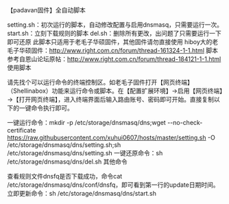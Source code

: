 【padavan固件】全自动脚本

setting.sh：初次运行的脚本，自动修改配置与启用dnsmasq，只需要运行一次。
start.sh：立刻下载规则的脚本
del.sh：删除所有更改，出问题了只需要运行一下即可还原
此脚本只适用于老毛子华硕固件，其他固件请勿直接使用
hiboy大的老毛子华硕固件：http://www.right.com.cn/forum/thread-161324-1-1.html
脚本参考自恩山论坛原帖：http://www.right.com.cn/forum/thread-184121-1-1.html
使用脚本

请先找个可以运行命令的终端控制区。如老毛子固件打开【网页终端】（Shellinabox）功能来运行命令或脚本。在【配置扩展环境】→启用【网页终端】→【打开网页终端】，进入终端界面后输入路由账号、密码即可开始。直接复制以下的一键命令执行即可。

一键运行命令：mkdir -p /etc/storage/dnsmasq/dns;wget --no-check-certificate https://raw.githubusercontent.com/xuhui0607/hosts/master/setting.sh -O /etc/storage/dnsmasq/dns/setting.sh;sh /etc/storage/dnsmasq/dns/setting.sh
一键还原命令：sh /etc/storage/dnsmasq/dns/del.sh
其他命令

查看规则文件dnsfq是否下载成功，命令cat /etc/storage/dnsmasq/dns/conf/dnsfq，即可看到第一行的update日期时间。
立即更新命令：sh /etc/storage/dnsmasq/dns/start.sh
